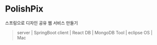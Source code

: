 # PolishPix
스프링으로 디자인 공유 웹 서비스 만들기
>server | SpringBoot
client | React
DB | MongoDB
Tool | eclipse
OS | Mac
